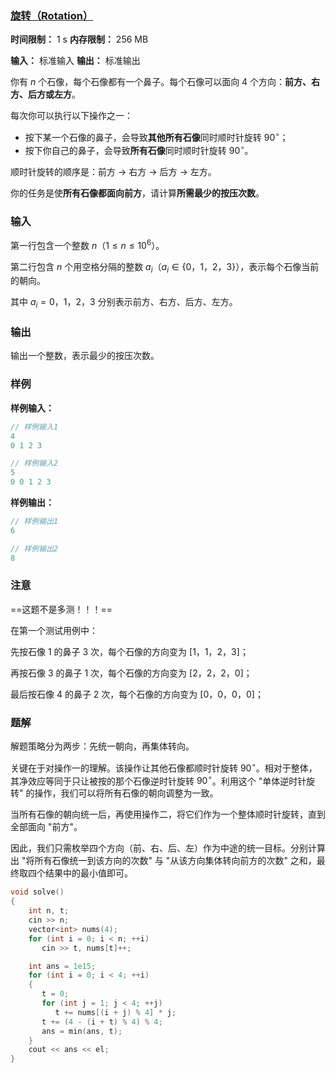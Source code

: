 ### [旋转（Rotation）](https://codeforces.com/gym/105911/problem/K)

**时间限制：** 1 s
**内存限制：** 256 MB

**输入：** 标准输入
**输出：** 标准输出



你有 $n$ 个石像，每个石像都有一个鼻子。每个石像可以面向 $4$ 个方向：**前方、右方、后方或左方**。

每次你可以执行以下操作之一：

- 按下某一个石像的鼻子，会导致**其他所有石像**同时顺时针旋转 $90^\circ$；  
- 按下你自己的鼻子，会导致**所有石像**同时顺时针旋转 $90^\circ$。

顺时针旋转的顺序是：前方 $\rightarrow$ 右方 $\rightarrow$ 后方 $\rightarrow$ 左方。

你的任务是使**所有石像都面向前方**，请计算**所需最少的按压次数**。







### 输入

第一行包含一个整数 $n$（$1 \leq n \leq 10^6$）。

第二行包含 $n$ 个用空格分隔的整数 $a_i$（$a_i \in \{0$，$1$，$2$，$3\}$），表示每个石像当前的朝向。  

其中 $a_i = 0$，$1$，$2$，$3$ 分别表示前方、右方、后方、左方。





### 输出

输出一个整数，表示最少的按压次数。





### 样例

**样例输入：**

```cpp
// 样例输入1
4
0 1 2 3

// 样例输入2
5
0 0 1 2 3
```



**样例输出：**

```cpp
// 样例输出1
6

// 样例输出2
8
```





### 注意

==这题不是多测！！！==

在第一个测试用例中：

先按石像 $1$ 的鼻子 $3$ 次，每个石像的方向变为 $[1$，$1$，$2$，$3]$；

再按石像 $3$ 的鼻子 $1$ 次，每个石像的方向变为 $[2$，$2$，$2$，$0]$；

最后按石像 $4$ 的鼻子 $2$ 次，每个石像的方向变为 $[0$，$0$，$0$，$0]$；





### 题解

解题策略分为两步：先统一朝向，再集体转向。

关键在于对操作一的理解。该操作让其他石像都顺时针旋转 $90^\circ$。相对于整体，其净效应等同于只让被按的那个石像逆时针旋转 $90^\circ$。利用这个 "单体逆时针旋转" 的操作，我们可以将所有石像的朝向调整为一致。

当所有石像的朝向统一后，再使用操作二，将它们作为一个整体顺时针旋转，直到全部面向 "前方"。

因此，我们只需枚举四个方向（前、右、后、左）作为中途的统一目标。分别计算出 "将所有石像统一到该方向的次数" 与 "从该方向集体转向前方的次数" 之和，最终取四个结果中的最小值即可。



```cpp
void solve()
{
    int n, t;
    cin >> n;
    vector<int> nums(4);
    for (int i = 0; i < n; ++i)
       cin >> t, nums[t]++;

    int ans = 1e15;
    for (int i = 0; i < 4; ++i)
    {
       t = 0;
       for (int j = 1; j < 4; ++j)
          t += nums[(i + j) % 4] * j;
       t += (4 - (i + t) % 4) % 4;
       ans = min(ans, t);
    }
    cout << ans << el;
}
```